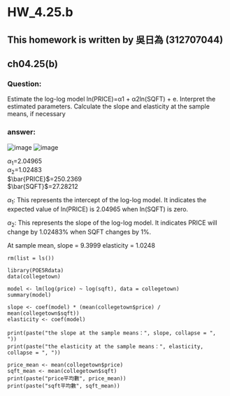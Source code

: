 # HW_4.25.b

## This homework is written by 吳日為 (312707044)

## ch04.25(b)

### **Question:**

Estimate the log-log model ln(PRICE)=α1 + α2ln(SQFT) + e. Interpret the estimated parameters.
Calculate the slope and elasticity at the sample means, if necessary

### **answer:**

![image](https://github.com/HWTeng-Course/202402-Financial-Econometrics/assets/162611288/36e39547-946a-4eaf-b1ea-e908a229d2ce)
![image](https://github.com/HWTeng-Course/202402-Financial-Econometrics/assets/162611288/ef2faf07-9292-492e-b42f-72bec70f0613)




$\alpha_1$=2.04965<br>
$\alpha_2$=1.02483<br>
$\bar{PRICE}$=250.2369<br>
$\bar{SQFT}$=27.28212<br>

$\alpha_1$: This represents the intercept of the log-log model. It indicates the expected value of ln(PRICE) is 2.04965 when ln(SQFT) is zero.

$\alpha_2$: This represents the slope of the log-log model. It indicates  PRICE will change by 1.02483% when SQFT changes by 1%.

At sample mean, slope = 9.3999 elasticity = 1.0248


```{r setup, include=FALSE}
rm(list = ls())

library(POE5Rdata)
data(collegetown)

model <- lm(log(price) ~ log(sqft), data = collegetown)
summary(model)

slope <- coef(model) * (mean(collegetown$price) / mean(collegetown$sqft))
elasticity <- coef(model)

print(paste("the slope at the sample means：", slope, collapse = ", "))
print(paste("the elasticity at the sample means：", elasticity, collapse = ", "))

price_mean <- mean(collegetown$price)
sqft_mean <- mean(collegetown$sqft)
print(paste("price平均數", price_mean))
print(paste("sqft平均數", sqft_mean))

```

